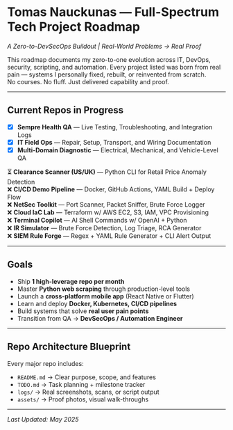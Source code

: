 # Tomas Nauckunas — Full-Spectrum Tech Project Roadmap  
_A Zero-to-DevSecOps Buildout | Real-World Problems → Real Proof_

This roadmap documents my zero-to-one evolution across IT, DevOps, security, scripting, and automation. Every project listed was born from real pain — systems I personally fixed, rebuilt, or reinvented from scratch.  
No courses. No fluff. Just delivered capability and proof.

---

## Current Repos in Progress

- [x] **Sempre Health QA** — Live Testing, Troubleshooting, and Integration Logs  
- [x] **IT Field Ops** — Repair, Setup, Transport, and Wiring Documentation  
- [x] **Multi-Domain Diagnostic** — Electrical, Mechanical, and Vehicle-Level QA
      
⏳ **Clearance Scanner (US/UK)** — Python CLI for Retail Price Anomaly Detection   
❌ **CI/CD Demo Pipeline** — Docker, GitHub Actions, YAML Build + Deploy Flow  
❌ **NetSec Toolkit** — Port Scanner, Packet Sniffer, Brute Force Logger   
❌ **Cloud IaC Lab** — Terraform w/ AWS EC2, S3, IAM, VPC Provisioning  
❌ **Terminal Copilot** — AI Shell Commands w/ OpenAI + Python  
❌ **IR Simulator** — Brute Force Detection, Log Triage, RCA Generator  
❌ **SIEM Rule Forge** — Regex + YAML Rule Generator + CLI Alert Output  

---

## Goals  

- Ship **1 high-leverage repo per month**  
- Master **Python web scraping** through production-level tools  
- Launch a **cross-platform mobile app** (React Native or Flutter)  
- Learn and deploy **Docker, Kubernetes, CI/CD pipelines**  
- Build systems that solve **real user pain points**  
- Transition from QA → **DevSecOps / Automation Engineer**

---

## Repo Architecture Blueprint  

Every major repo includes:

- `README.md` → Clear purpose, scope, and features  
- `TODO.md` → Task planning + milestone tracker  
- `logs/` → Real screenshots, scans, or script output  
- `assets/` → Proof photos, visual walk-throughs

---

_Last Updated: May 2025_

